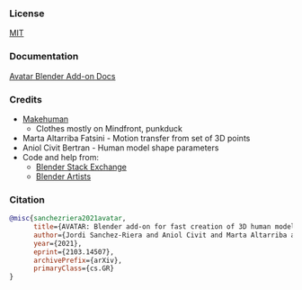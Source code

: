 ### License

[MIT](https://jsan3386.github.io/avatar/LICENSE)

### Documentation

[Avatar Blender Add-on Docs](https://jsan3386.github.io/avatar/)


### Credits

- [Makehuman](http://www.makehumancommunity.org/)
    - Clothes mostly on Mindfront, punkduck 
- Marta Altarriba Fatsini - Motion transfer from set of 3D points
- Aniol Civit Bertran - Human model shape parameters
- Code and help from:
    - [Blender Stack Exchange](https://blender.stackexchange.com/)
    - [Blender Artists](https://blenderartists.org/)


### Citation

```bibtex
@misc{sanchezriera2021avatar,
      title={AVATAR: Blender add-on for fast creation of 3D human models}, 
      author={Jordi Sanchez-Riera and Aniol Civit and Marta Altarriba and Francesc Moreno-Noguer},
      year={2021},
      eprint={2103.14507},
      archivePrefix={arXiv},
      primaryClass={cs.GR}
}
```
